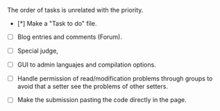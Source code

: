 The order of tasks is unrelated with the priority.

- [*] Make a "Task to do" file.
- [ ] Blog entries and comments (Forum).
- [ ] Special judge,
- [ ] GUI to admin languajes and compilation options.

- [ ] Handle permission of read/modification problems through groups to avoid that a setter see the problems of other setters.
- [ ] Make the submission pasting the code directly in the page.
